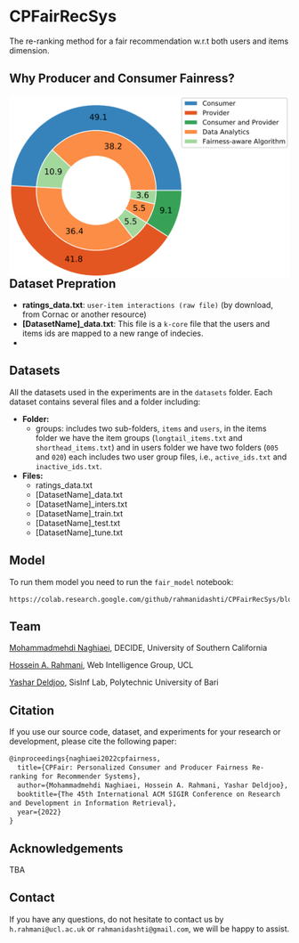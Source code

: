 # CPFairRecSys
The re-ranking method for a fair recommendation w.r.t both users and items dimension.

## Why Producer and Consumer Fainress?

<img src="./contents/statistics.png" alt="Markdown Monster icon" style="float: left; margin-right: 10px;" />

## Dataset Prepration
- **ratings_data.txt**: `user-item interactions (raw file)` (by download, from Cornac or another resource)
- **[DatasetName]_data.txt**: This file is a `k-core` file that the users and items ids are mapped to a new range of indecies.
- 

## Datasets
All the datasets used in the experiments are in the `datasets` folder. Each dataset contains several files and a folder including:

- **Folder:**
  - groups: includes two sub-folders, `items` and `users`, in the items folder we have the item groups (`longtail_items.txt` and `shorthead_items.txt`) and in users folder we have two folders (`005` and `020`) each includes two user group files, i.e., `active_ids.txt` and `inactive_ids.txt`.
- **Files:**
  - ratings_data.txt
  - [DatasetName]_data.txt
  - [DatasetName]_inters.txt
  - [DatasetName]_train.txt
  - [DatasetName]_test.txt
  - [DatasetName]_tune.txt

## Model
To run them model you need to run the `fair_model` notebook:
```
https://colab.research.google.com/github/rahmanidashti/CPFairRecSys/blob/main/fair_model.ipynb
```
## Team
<a href="https://www.linkedin.com/in/ehsan-naghiaei/">Mohammadmehdi Naghiaei</a>, DECIDE, University of Southern California

<a href="http://rahmanidashti.github.io/">Hossein A. Rahmani</a>, Web Intelligence Group, UCL

<a href="https://yasdel.github.io/">Yashar Deldjoo</a>, SisInf Lab, Polytechnic University of Bari

## Citation
If you use our source code, dataset, and experiments for your research or development, please cite the following paper:

```
@inproceedings{naghiaei2022cpfairness,
  title={CPFair: Personalized Consumer and Producer Fairness Re-ranking for Recommender Systems},
  author={Mohammadmehdi Naghiaei, Hossein A. Rahmani, Yashar Deldjoo},
  booktitle={The 45th International ACM SIGIR Conference on Research and Development in Information Retrieval},
  year={2022}
}
```

## Acknowledgements
TBA

## Contact
If you have any questions, do not hesitate to contact us by `h.rahmani@ucl.ac.uk` or `rahmanidashti@gmail.com`, we will be happy to assist.

